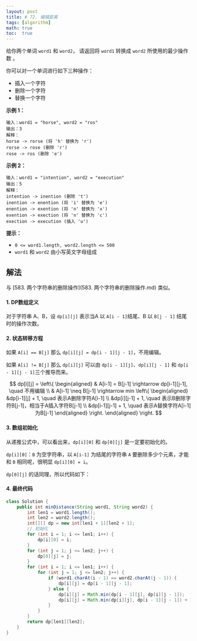 ```yaml
---
layout: post
title: # 72. 编辑距离
tags: [algorithm]
math: true
toc:  true
---
```


给你两个单词 `word1` 和 `word2`， 请返回将 `word1` 转换成 `word2` 所使用的最少操作数 。

你可以对一个单词进行如下三种操作：

- 插入一个字符
- 删除一个字符
- 替换一个字符

**示例 1：**

```
输入：word1 = "horse", word2 = "ros"
输出：3
解释：
horse -> rorse (将 'h' 替换为 'r')
rorse -> rose (删除 'r')
rose -> ros (删除 'e')
```

**示例 2：**

```
输入：word1 = "intention", word2 = "execution"
输出：5
解释：
intention -> inention (删除 't')
inention -> enention (将 'i' 替换为 'e')
enention -> exention (将 'n' 替换为 'x')
exention -> exection (将 'n' 替换为 'c')
exection -> execution (插入 'u')
```

**提示：**

- `0 <= word1.length, word2.length <= 500`
- `word1` 和 `word2` 由小写英文字母组成

## 解法

与 [583. 两个字符串的删除操作](583. 两个字符串的删除操作.md) 类似。

#### 1. DP数组定义

对于字符串 A、B，设 `dp[i][j]` 表示当A 以 `A[i - 1]`结尾、B 以 `B[j - 1]` 结尾时的操作次数。

#### 2. 状态转移方程

如果 `A[i] == B[j]` 那么 `dp[i][j] = dp[i - 1][j - 1]`，不用编辑。

如果 `A[i] != B[j]` 那么 `dp[i][j]` 可以由 `dp[i - 1][j]`、`dp[i][j - 1]` 和  `dp[i - 1][j - 1]`三个推导而来。

$$
dp[i][j] =
\left\{
\begin{aligned}
& A[i-1] = B[j-1] \rightarrow dp[i-1][j-1], \quad 不用编辑
\\
& A[i-1] \neq B[j-1] \rightarrow min
\left\{
\begin{aligned}
&dp[i-1][j] + 1, \quad 表示A删除字符A[i-1] \\
&dp[i][j-1] + 1, \quad 表示B删除字符B[j-1]，相当于A插入字符B[j-1] \\
&dp[i-1][j-1] + 1, \quad 表示A替换字符A[i-1]为B[j-1]
\end{aligned}
\right.
\end{aligned}
\right.
$$

#### 3. 数组初始化

从递推公式中，可以看出来，`dp[i][0]` 和 `dp[0][j]` 是一定要初始化的。

`dp[i][0]`：`B` 为空字符串，以 `A[i-1]` 为结尾的字符串 `A` 要删除多少个元素，才能和 `B` 相同呢，很明显 `dp[i][0] = i`。

`dp[0][j]` 的话同理，所以代码如下：

#### 4. 最终代码

```java
class Solution {
    public int minDistance(String word1, String word2) {
        int len1 = word1.length();
        int len2 = word2.length();
        int[][] dp = new int[len1 + 1][len2 + 1];
        // 初始化
        for (int i = 1; i <= len1; i++) {
            dp[i][0] = i;
        }
        for (int j = 1; j <= len2; j++) {
            dp[0][j] = j;
        }
        for (int i = 1; i <= len1; i++) {
            for (int j = 1; j <= len2; j++) {
                if (word1.charAt(i - 1) == word2.charAt(j - 1)) {
                    dp[i][j] = dp[i - 1][j - 1];
                } else {
                    dp[i][j] = Math.min(dp[i - 1][j], dp[i][j - 1]);
                    dp[i][j] = Math.min(dp[i][j], dp[i - 1][j - 1]) + 1;
                }
            }
        }
        return dp[len1][len2];
    }
}
```

